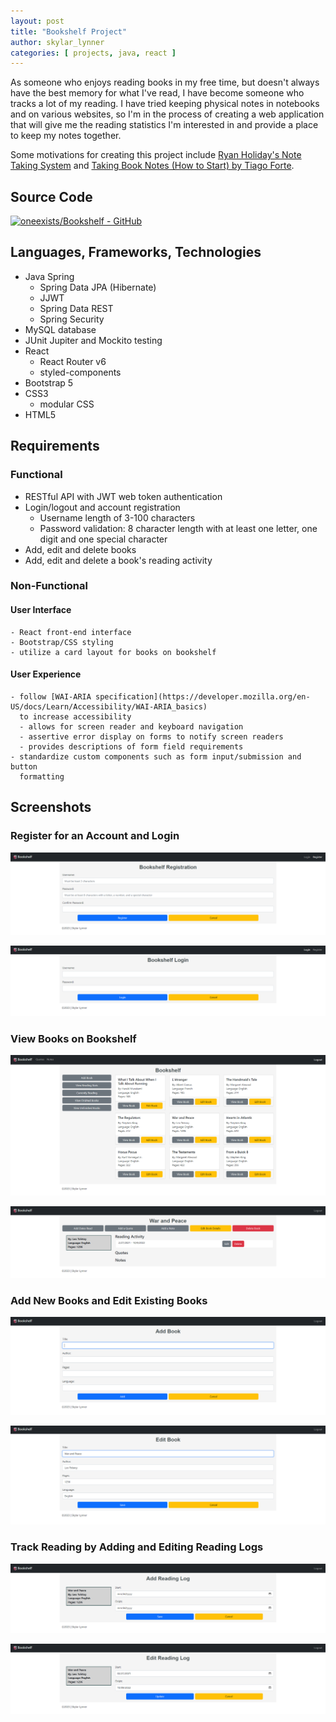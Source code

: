 ```yaml
---
layout: post
title: "Bookshelf Project"
author: skylar_lynner
categories: [ projects, java, react ]
---
```


As someone who enjoys reading books in my free time, but doesn't always have 
the best memory for what I've read, I have become someone who tracks a lot of
my reading. I have tried keeping physical notes in notebooks and on various 
websites, so I'm in the process of creating a web application that will give 
me the reading statistics I'm interested in and provide a place to keep my 
notes together.

Some motivations for creating this project include 
[Ryan Holiday's Note Taking System](https://ryanholiday.medium.com/this-simple-note-taking-method-will-help-you-read-more-and-remember-what-youve-read-2cdf8010801)
and [Taking Book Notes (How to Start) by Tiago Forte](https://www.youtube.com/watch?v=fES9ZrLXY9s).

## Source Code

[![oneexists/Bookshelf - GitHub](https://gh-card.dev/repos/oneexists/Bookshelf.svg)](https://github.com/oneexists/Bookshelf)

## Languages, Frameworks, Technologies

- Java Spring
    - Spring Data JPA (Hibernate)
    - JJWT
    - Spring Data REST
    - Spring Security
- MySQL database
- JUnit Jupiter and Mockito testing
- React
    - React Router v6
    - styled-components
- Bootstrap 5
- CSS3
    - modular CSS
- HTML5

## Requirements

### Functional

- RESTful API with JWT web token authentication
- Login/logout and account registration
    - Username length of 3-100 characters
    - Password validation: 8 character length with at least one letter, one digit
      and one special character
- Add, edit and delete books
- Add, edit and delete a book's reading activity

### Non-Functional

#### User Interface

    - React front-end interface
    - Bootstrap/CSS styling
    - utilize a card layout for books on bookshelf

#### User Experience

    - follow [WAI-ARIA specification](https://developer.mozilla.org/en-US/docs/Learn/Accessibility/WAI-ARIA_basics)
      to increase accessibility
      - allows for screen reader and keyboard navigation
      - assertive error display on forms to notify screen readers
      - provides descriptions of form field requirements
    - standardize custom components such as form input/submission and button
      formatting

## Screenshots

### Register for an Account and Login

![Registration](../assets/images/bookshelf-screenshots/registration.png)

![Login](../assets/images/bookshelf-screenshots/login.png)

### View Books on Bookshelf

![Bookshelf](../assets/images/bookshelf-screenshots/bookshelf.png)

![View Book](../assets/images/bookshelf-screenshots/view-book.png)

### Add New Books and Edit Existing Books

![Add Book](../assets/images/bookshelf-screenshots/add-book.png)

![Edit Book](../assets/images/bookshelf-screenshots/edit-book.png)

### Track Reading by Adding and Editing Reading Logs

![Add Reading Activity](../assets/images/bookshelf-screenshots/add-reading-log.png)

![Edit Reading Activity](../assets/images/bookshelf-screenshots/edit-reading-log.png)
